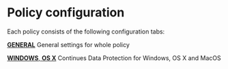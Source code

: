 # Policy configuration

Each policy consists of the following configuration tabs:

​[**GENERAL**](general-settings.md)
General settings for whole policy​

[**WINDOWS**, **OS X**](windows-and-macos-protection.md)
Continues Data Protection for Windows, OS X and MacOS







